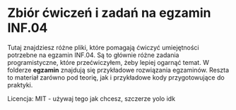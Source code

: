 # Zbiór ćwiczeń i zadań na egzamin INF.04

Tutaj znajdziesz różne pliki, które pomagają ćwiczyć umiejętności potrzebne na egzamin INF.04. Są to głównie różne zadania programistyczne, które przećwiczyłem, żeby lepiej ogarnąć temat. W folderze **egzamin** znajdują się przykładowe rozwiązania egzaminów. Reszta to materiał zarówno pod teorię, jak i przykładowe kody przygotowujące do praktyki.

Licencja: MIT - używaj tego jak chcesz, szczerze yolo idk
